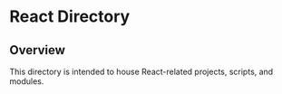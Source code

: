 # React Directory

## Overview

This directory is intended to house React-related projects, scripts, and modules. 
